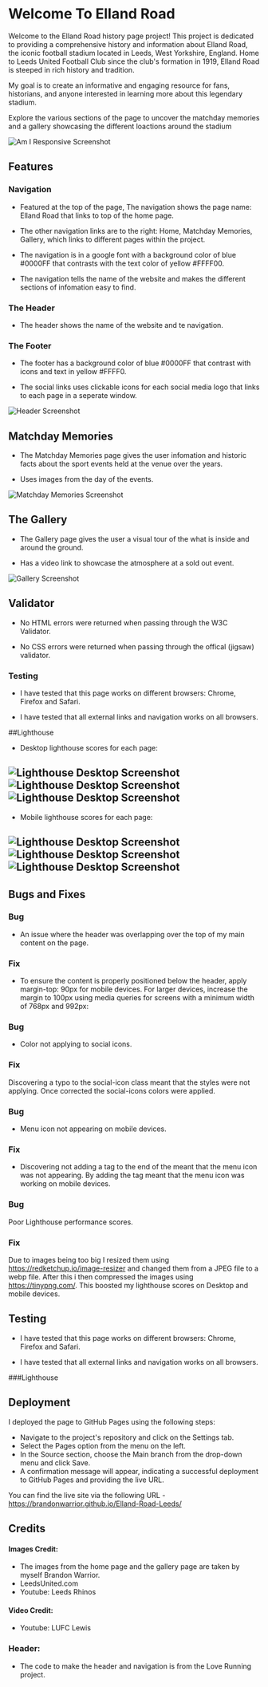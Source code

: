 # Welcome To Elland Road

Welcome to the Elland Road history page project! This project is dedicated to providing a comprehensive history and information about Elland Road, the iconic football stadium located in Leeds, West Yorkshire, England. Home to Leeds United Football Club since the club's formation in 1919, Elland Road is steeped in rich history and tradition.

My goal is to create an informative and engaging resource for fans, historians, and anyone interested in learning more about this legendary stadium.

Explore the various sections of the page to uncover the matchday memories and a gallery showcasing the different loactions around the stadium

![Am I Responsive Screenshot](assets/website-images/am-i-responsive-new.png)

## Features

### Navigation
- Featured at the top of the page, The navigation shows the page name: Elland Road that links to top of the home page.

- The other navigation links are to the right: Home, Matchday Memories, Gallery, which links to different pages within the project.

- The navigation is in a google font with a background color of blue #0000FF that contrasts with the text color of yellow #FFFF00. 

-  The navigation tells the name of the website and makes the different sections of infomation easy to find.  


### The Header

- The header shows the name of the website and te navigation. 

### The Footer
- The footer has a background color of blue #0000FF that contrast with icons and text in yellow #FFFF0.

- The social links uses clickable icons for each social media logo that links to each page in a seperate window. 

![Header Screenshot](assets/website-images/home-new.png)

## Matchday Memories

- The Matchday Memories page gives the user infomation and historic facts about the sport events held at the venue over the years. 

- Uses images from the day of the events.

![Matchday Memories Screenshot](assets/website-images/matchday-mems-new.png)


## The Gallery

- The Gallery page gives the user a visual tour of the what is inside and around the ground.

- Has a video link to showcase the atmosphere at a sold out event.

![Gallery Screenshot](assets/website-images/gallery-new.png)

## Validator

- No HTML errors were returned when passing through the W3C Validator.

- No CSS errors were returned when passing through the offical (jigsaw) validator.

### Testing
- I have tested that this page works on different browsers: Chrome, Firefox and Safari.

- I have tested that all external links and navigation works on all browsers.

##Lighthouse
- Desktop lighthouse scores for each page:

![Lighthouse Desktop Screenshot]()
![Lighthouse Desktop Screenshot]()
![Lighthouse Desktop Screenshot]()
- 

- Mobile lighthouse scores for each page:

![Lighthouse Desktop Screenshot]()
![Lighthouse Desktop Screenshot]()
![Lighthouse Desktop Screenshot]()
- 

## Bugs and Fixes
### Bug 
- An issue where the header was overlapping over the top of my main content on the page. 
### Fix 
- To ensure the content is properly positioned below the header, apply margin-top: 90px for mobile devices. For larger devices, increase the margin to 100px using media queries for screens with a minimum width of 768px and 992px:

### Bug
- Color not applying to social icons. 
### Fix
Discovering a typo to the social-icon class meant that the styles were not applying. Once corrected the social-icons colors were applied. 

### Bug
- Menu icon not appearing on mobile devices.
### Fix
- Discovering not adding a </label> tag to the end of the <label> meant that the menu icon was not appearing. By adding the </label> tag meant that the menu icon was working on mobile devices.

### Bug
Poor Lighthouse performance scores.
### Fix
Due to images being too big I resized them using https://redketchup.io/image-resizer and changed them from a JPEG file to a webp file. After this i then compressed the images using https://tinypng.com/. This boosted my lighthouse scores on Desktop and mobile devices.

## Testing
- I have tested that this page works on different browsers: Chrome, Firefox and Safari.

- I have tested that all external links and navigation works on all browsers.

###Lighthouse

## Deployment 
I deployed the page to GitHub Pages using the following steps:

- Navigate to the project's repository and click on the Settings tab.
- Select the Pages option from the menu on the left.
- In the Source section, choose the Main branch from the drop-down menu and click Save.
- A confirmation message will appear, indicating a successful deployment to GitHub Pages and providing the live URL.

You can find the live site via the following URL - https://brandonwarrior.github.io/Elland-Road-Leeds/
## Credits

#### Images Credit:
- The images from the home page and the gallery page are taken by myself Brandon Warrior.
- LeedsUnited.com
- Youtube: Leeds Rhinos

#### Video Credit:
- Youtube: LUFC Lewis

### Header:
- The code to make the header and navigation is from the Love Running project.








